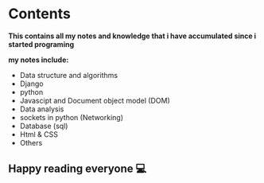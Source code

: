 # Contents
**This contains all my notes and knowledge that i have accumulated since i started programing**

**my notes include:**
- Data structure and algorithms
- Django
- python
- Javascipt and Document object model (DOM)
- Data analysis
- sockets in python (Networking)
- Database (sql)
- Html & CSS
- Others

## Happy reading everyone 💻
